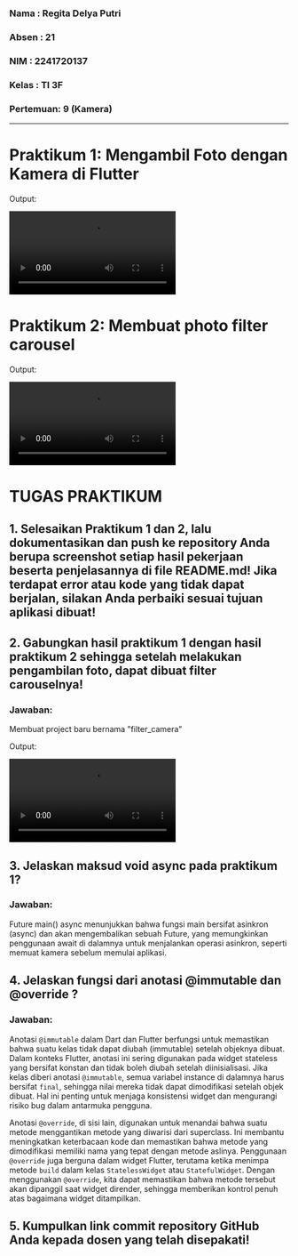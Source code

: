 ### Nama    : Regita Delya Putri
### Absen   : 21
### NIM     : 2241720137
### Kelas   : TI 3F
### Pertemuan: 9 (Kamera)
---

# Praktikum 1: Mengambil Foto dengan Kamera di Flutter
Output:

![Output](./img/camera_flutter.mp4)

# Praktikum 2: Membuat photo filter carousel
Output:

![Output](./img/filter.mp4)

# TUGAS PRAKTIKUM

## 1. Selesaikan Praktikum 1 dan 2, lalu dokumentasikan dan push ke repository Anda berupa screenshot setiap hasil pekerjaan beserta penjelasannya di file README.md! Jika terdapat error atau kode yang tidak dapat berjalan, silakan Anda perbaiki sesuai tujuan aplikasi dibuat!

## 2. Gabungkan hasil praktikum 1 dengan hasil praktikum 2 sehingga setelah melakukan pengambilan foto, dapat dibuat filter carouselnya!
### Jawaban:

Membuat project baru bernama "filter_camera"

Output:

![Output](./img/filter_camera.mp4)

## 3. Jelaskan maksud void async pada praktikum 1?
### Jawaban:

Future<void> main() async menunjukkan bahwa fungsi main bersifat asinkron (async) dan akan mengembalikan sebuah Future<void>, yang memungkinkan penggunaan await di dalamnya untuk menjalankan operasi asinkron, seperti memuat kamera sebelum memulai aplikasi.

## 4. Jelaskan fungsi dari anotasi @immutable dan @override ?
### Jawaban:

Anotasi `@immutable` dalam Dart dan Flutter berfungsi untuk memastikan bahwa suatu kelas tidak dapat diubah (immutable) setelah objeknya dibuat. Dalam konteks Flutter, anotasi ini sering digunakan pada widget stateless yang bersifat konstan dan tidak boleh diubah setelah diinisialisasi. Jika kelas diberi anotasi `@immutable`, semua variabel instance di dalamnya harus bersifat `final`, sehingga nilai mereka tidak dapat dimodifikasi setelah objek dibuat. Hal ini penting untuk menjaga konsistensi widget dan mengurangi risiko bug dalam antarmuka pengguna.

Anotasi `@override`, di sisi lain, digunakan untuk menandai bahwa suatu metode menggantikan metode yang diwarisi dari superclass. Ini membantu meningkatkan keterbacaan kode dan memastikan bahwa metode yang dimodifikasi memiliki nama yang tepat dengan metode aslinya. Penggunaan `@override` juga berguna dalam widget Flutter, terutama ketika menimpa metode `build` dalam kelas `StatelessWidget` atau `StatefulWidget`. Dengan menggunakan `@override`, kita dapat memastikan bahwa metode tersebut akan dipanggil saat widget dirender, sehingga memberikan kontrol penuh atas bagaimana widget ditampilkan.

## 5. Kumpulkan link commit repository GitHub Anda kepada dosen yang telah disepakati!